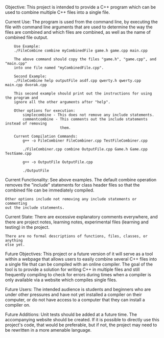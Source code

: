 Objective:
	This project is intended to provide a C++ program which can be used to
	combine multiple C++ files into a single file.


Current Use:
	The program is used from the command line, by executing the file with command 
	line arguments that are used to determine the way the files are combined and 
	which files are combined, as well as the name of combined file output.

		Use Example:
		./FileCombine combine myCombinedFile game.h game.cpp main.cpp

		The above command should copy the files "game.h", "game.cpp", and "main.cpp"
		into one file named "myCombinedFile.cpp".

		Second Example:
		./FileCombine help outputFile asdf.cpp qwerty.h qwerty.cpp main.cpp dvorak.cpp

		This second example should print out the instructions for using the program and 
		ignore all the other arguments after "help".

		Other options for execution:
			simplecombine - This does not remove any include statements.
			commentcombine - This comments out the include statements instead of removing
							 them.
		
		Current Compilation Commands:
			g++ -o FileCombiner FileCombiner.cpp TestFileCombiner.cpp

			./FileCombiner.cpp combine OutputFile.cpp Game.h Game.cpp TestGame.cpp

			g++ -o OutputFile OutputFile.cpp

			./OutputFile
	

Current Functionality:
	See above examples.
	The default combine operation removes the "include" statements for class 
	header files so that the combined file can be immediately compiled.

	Other options include not removing any include statements or commenting 
	out the include statements.

Current State:
	There are excessive explanatory comments everywhere, and there are project 
	notes, learning notes, experimental files (learning and testing) in the 
	project.

	There are no formal descriptions of functions, files, classes, or anything 
	else yet.

Future Objectives:
	This project or a future version of it will serve as a tool within a 
	webpage that allows users to easily combine several C++ files into a
	single file that can be compiled with an online compiler.  The goal 
	of the tool is to provide a solution for writing C++ in multiple files 
	and still frequently compiling to check for errors during times when 
	a compiler is only available via a website which compiles single files.

Future Users:
	The intended audience is students and beginners who are under other 
	pressures and have not yet installed a compiler on their computer, 
	or do not have access to a computer that they can install a compiler on.

Future Additions:
	Unit tests should be added at a future time.
	The accompanying website should be created.
	If it is possible to directly use this project's code, that would be 
	preferable, but if not, the project may need to be rewritten in a 
	more amenable language.
